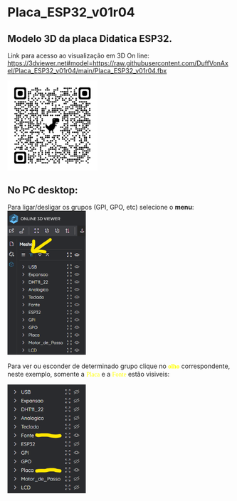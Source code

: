 <style>
f0 {font-family:"Consolas"}
c1 {color:#ffff00} 
c2 {color:#00ff00}
c3 {color:#00ffff}
c31{color:#196f3d}
c4 {color:#0066cc}
c5 {color:#b3b6b7}
c6 {color:#ec7063}
</style>

# Placa_ESP32_v01r04
## Modelo 3D da placa Didatica ESP32.
Link para acesso ao visualização em 3D On line:
https://3dviewer.net#model=https://raw.githubusercontent.com/DuffVonAxel/Placa_ESP32_v01r04/main/Placa_ESP32_v01r04.fbx

<img src="qrcode_3dviewer.net.png" width="40%">

## No PC desktop:
Para ligar/desligar os grupos (GPI, GPO, etc) selecione o **menu**:
<img src="menu.png" width="35%">

Para ver ou esconder de determinado grupo clique no **<f0><c1>olho</f0>** correspondente, neste exemplo, somente a <f0><c1>Placa</f0></c1> e a <f0><c1>Fonte</f0></c1> estão visiveis:

<img src="menu2.png" width="35%">
